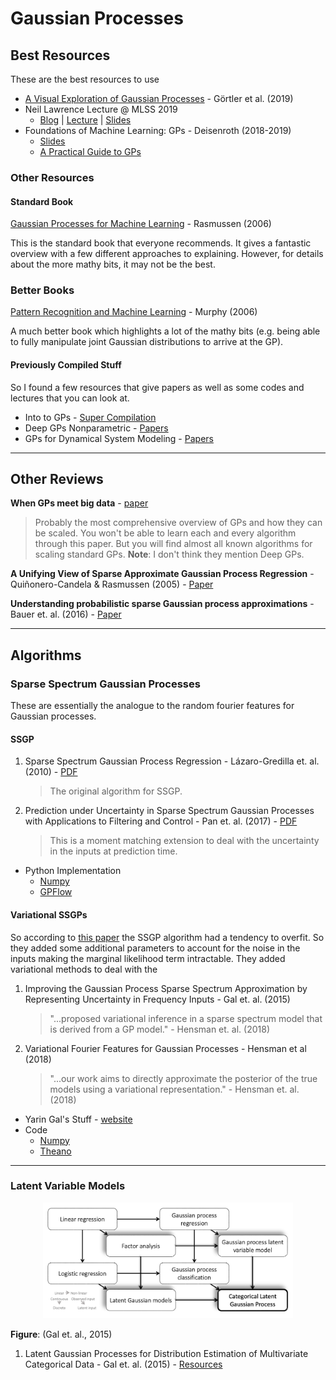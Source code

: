 # Gaussian Processes


## Best Resources

These are the best resources to use

* [A Visual Exploration of Gaussian Processes](https://distill.pub/2019/visual-exploration-gaussian-processes/) - Görtler et al. (2019)
* Neil Lawrence Lecture @ MLSS 2019
    * [Blog](http://inverseprobability.com/talks/notes/gaussian-processes.html) | [Lecture](http://inverseprobability.com/talks/notes/gaussian-processes.html) | [Slides](http://inverseprobability.com/talks/notes/gaussian-processes.html)
* Foundations of Machine Learning: GPs - Deisenroth (2018-2019)
    * [Slides](https://deisenroth.co.uk/teaching/2018-19/foundations-of-machine-learning/lecture_gaussian_processes.pdf) 
    * [A Practical Guide to GPs](https://drafts.distill.pub/gp/)

### Other Resources

#### Standard Book

[Gaussian Processes for Machine Learning](http://www.gaussianprocess.org/gpml/) - Rasmussen (2006)

This is the standard book that everyone recommends. It gives a fantastic overview with a few different approaches to explaining. However, for details about the more mathy bits, it may not be the best.


### Better Books

[Pattern Recognition and Machine Learning](https://www.microsoft.com/en-us/research/publication/pattern-recognition-machine-learning/) - Murphy (2006)

A much better book which highlights a lot of the mathy bits (e.g. being able to fully manipulate joint Gaussian distributions to arrive at the GP).


#### Previously Compiled Stuff

So I found a few resources that give papers as well as some codes and lectures that you can look at.

* Into to GPs - [Super Compilation](https://ebonilla.github.io/gaussianprocesses/)
* Deep GPs Nonparametric - [Papers](https://github.com/otokonoko8/deep-Bayesian-nonparametrics-papers/blob/master/README.md)
* GPs for Dynamical System Modeling - [Papers](http://dsc.ijs.si/jus.kocijan/GPdyn/)

---
## Other Reviews

**When GPs meet big data** - [paper](https://arxiv.org/pdf/1807.01065.pdf)
  > Probably the most comprehensive overview of GPs and how they can be scaled. You won't be able to learn each and every algorithm through this paper. But you will find almost all known algorithms for scaling standard GPs. **Note**: I don't think they mention Deep GPs.


**A Unifying View of Sparse Approximate Gaussian Process Regression** - Quiñonero-Candela & Rasmussen (2005) - [Paper](https://dl.acm.org/citation.cfm?id=1194909)

**Understanding probabilistic sparse Gaussian process approximations** - Bauer et. al. (2016) - [Paper](https://dl.acm.org/citation.cfm?id=3157268)

---
## Algorithms


### Sparse Spectrum Gaussian Processes

These are essentially the analogue to the random fourier features for Gaussian processes.

#### SSGP

1. Sparse Spectrum Gaussian Process Regression - Lázaro-Gredilla et. al. (2010) - [PDF](http://jmlr.csail.mit.edu/papers/v11/lazaro-gredilla10a.html)
   > The original algorithm for SSGP.
2. Prediction under Uncertainty in Sparse Spectrum Gaussian Processes
with Applications to Filtering and Control - Pan et. al. (2017) - [PDF](http://proceedings.mlr.press/v70/pan17a.html)
    > This is a moment matching extension to deal with the uncertainty in the inputs at prediction time.

* Python Implementation
  * [Numpy](https://github.com/marcpalaci689/SSGPR)
  * [GPFlow](https://github.com/jameshensman/VFF/blob/master/VFF/ssgp.py)


#### Variational SSGPs

So according to [this paper]() the SSGP algorithm had a tendency to overfit. So they added some additional parameters to account for the noise in the inputs making the marginal likelihood term intractable. They added variational methods to deal with the 
1. Improving the Gaussian Process Sparse Spectrum Approximation by Representing Uncertainty in Frequency Inputs - Gal et. al. (2015) 
   > "...proposed variational inference in a sparse spectrum model that is derived from a GP model." - Hensman et. al. (2018)
2. Variational Fourier Features for Gaussian Processes -  Hensman et al (2018)  
   > "...our work aims to directly approximate the posterior of the true models using a variational representation." - Hensman et. al. (2018)

* Yarin Gal's Stuff - [website](http://www.cs.ox.ac.uk/people/yarin.gal/website/publications.html#Gal2015Improving)
* Code
  * [Numpy](https://github.com/marcpalaci689/SSGPR)
  * [Theano](https://github.com/yaringal/VSSGP)

---
### Latent Variable Models

<p align="center">
  <img src="figures/lvms.png" alt="drawing" width="400"/>
</p>

**Figure**: (Gal et. al., 2015)

1. Latent Gaussian Processes for Distribution Estimation of Multivariate Categorical Data - Gal et. al. (2015) - [Resources](http://www.cs.ox.ac.uk/people/yarin.gal/website/publications.html#Gal2015Latent)








